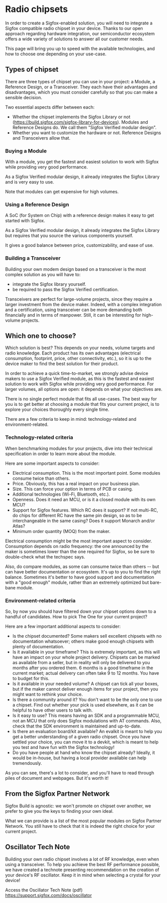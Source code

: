 # Radio chipsets

In order to create a Sigfox-enabled solution, you will need to integrate a Sigfox compatible radio chipset in your device. Thanks to our open approach regarding hardware integration, our semiconductor ecosystem offers a wide variety of solutions to answer all our customer needs.

This page will bring you up to speed with the available technologies, and how to choose one depending on your use-case.


## Types of chipset

There are three types of chipset you can use in your project: a Module, a Reference Design, or a Transceiver. They each have their advantages and disadvantages, which you must consider carefully so that you can make a sensible decision.

Two essential aspects differ between each:
* Whether the chipset implements the Sigfox Library or not (https://build.sigfox.com/sigfox-library-for-devices). Modules and Reference Designs do. We call them "Sigfox Verified modular design".
* Whether you want to customize the hardware or not. Reference Designs and Transceivers allow that.


### Buying a Module

With a module, you get the fastest and easiest solution to work with Sigfox while providing very good performance.

As a Sigfox Verified modular design, it already integrates the Sigfox Library and is very easy to use.

Note that modules can get expensive for high volumes.


### Using a Reference Design

A SoC (for System on Chip) with a reference design makes it easy to get started with Sigfox. 

As a Sigfox Verified modular design, it already integrates the Sigfox Library but requires that you source the various components yourself.

It gives a good balance between price, customizability, and ease of use.


### Building a Transceiver

Building your own modem design based on a transceiver is the most complex solution as you will have to:
* integrate the Sigfox library yourself.
* be required to pass the Sigfox Verified certification.

Transceivers are perfect for large-volume projects, since they require a larger investment from the device maker. Indeed, with a complex integration and a certification, using transceiver can be more demanding both financially and in terms of manpower. Still, it can be interesting for high-volume projects.


## Which one to choose?

Which solution is best? This depends on your needs, volume targets and radio knowledge. Each product has its own advantages (electrical consumption, footprint, price, other connectivity, etc.), so it is up to the device maker to find the best solution for their product. 

In order to achieve a quick time-to-market, we strongly advise device makers to use a Sigfox Verified module, as this is the fastest and easiest solution to work with Sigfox while providing very good performance. For larger volumes, all options are open: it depends on what your objectives are.

There is no single perfect module that fits all use-cases. The best way for you is to get better at choosing a module that fits your current project, is to explore your choices thoroughly every single time.

There are a few criteria to keep in mind: technology-related and environment-related.


### Technology-related criteria

When benchmarking modules for your projects, dive into their technical specification in order to learn more about the module.

Here are some important aspects to consider:
* Electrical consumption. This is the most important point. Some modules consume twice than others.
* Price. Obviously, this has a real impact on your business plan.
* Size. This can force your option in terms of PCB or casing.
* Additional technologies (Wi-Fi, Bluetooth, etc.).
* Openness. Does it need an MCU, or is it a closed module with its own MCU?
* Support for Sigfox features. Which RC does it support? If not multi-RC, do chips for different RC have the same pin design, so as to be interchangeable in the same casing? Does it support Monarch and/or Atlas?
* Minimum order quantity (MOQ) from the maker.

Electrical consumption might be the most important aspect to consider. Consumption depends on radio frequency: the one announced by the maker is sometimes lower than the one required for Sigfox, so be sure to double-check what the techspec says. 

Also, do compare modules, as some can consume twice than others -- but can have better documentation or ecosystem. It's up to you to find the right balance. Sometimes it's better to have good support and documentation with a "good enough" module, rather than an extremely optimized but bare-bane module.


### Environment-related criteria

So, by now you should have filtered down your chipset options down to a handful of candidates. How to pick The One for your current project?

Here are a few important additional aspects to consider:

* Is the chipset documented? Some makers sell excellent chipsets with no documentation whatsoever; others make good enough chipsets with plenty of documentation.
* Is it available in your timeframe? This is extremely important, as this will have an impact on your whole project delivery. Chipsets can be marked as available from a seller, but in reality will only be delivered to you months after you ordered them. 6 months is a good timeframe in the current market; actual delivery can often take 9 to 12 months. You have to budget for this.
* Is it available in your needed volume? A chipset can tick all your boxes, but if the maker cannot deliver enough items for your project, then you might want to rethink your choice.
* Is there a community around it? You don't want to be the only one to use a chipset. Find out whether your pick is used elsewhere, as it can be helpful to have other users to talk with.
* Is it easy to use? This means having an SDK and a programmable MCU, not an MCU that only does Sigfox modulations with AT commands. Also, check that the SDK environment is maintained and up-to-date.
* Is there an evaluation board/kit available? An evalkit is meant to help you get a better understanding of a given radio chipset. Once you have settled your choice, you can move it to a devkit, which is meant to help you test and have fun with the Sigfox technology!
* Do you have people at hand who know the chipset already? Ideally, it would be in-house, but having a local provider available can help tremendously.


As you can see, there's a lot to consider, and you'll have to read through piles of document and webpages. But it's worth it!


## From the Sigfox Partner Network

Sigfox Build is agnostic: we won't promote on chipset over another, we prefer to give you the keys to finding your own ideal.

What we can provide is a list of the most popular modules on Sigfox Partner Network. You still have to check that it is indeed the right choice for your current project.




## Oscillator Tech Note

Building your own radio chipset involves a lot of RF knowledge, even when using a transceiver. To help you achieve the best RF performance possible, we have created a technote presenting recommendation on the creation of your device's RF oscillator. Keep it in mind when selecting a crystal for your device! 

Access the Oscillator Tech Note (pdf)
https://support.sigfox.com/docs/oscillator
